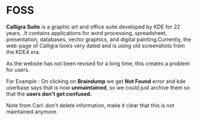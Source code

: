 # FOSS
**Calligra Suite** is a graphic art and office suite developed by KDE for 22 years. .It contains applications for word processing, spreadsheet, presentation, databases, vector graphics, and digital painting.Currently, the web-page of Calligra looks very dated and is using old screenshots from the KDE4 era.

As the website has not been revised for a long time, this creates a problem for users.

For Example : On clicking on **Braindump** we get **Not Found** error and kde userbase says that is now **unmaintained**, so we could just archive them so that the **users don't get confused.**

Note from Carl: don't delete information, make it clear that this is not maintained anymore.